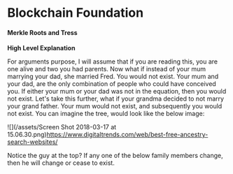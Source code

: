 # **Blockchain Foundation**

#### Merkle Roots and Tress

**High Level Explanation**

For arguments purpose, I will assume that if you are reading this, you are one alive and two you had parents.  Now what if instead of your mum marrying your dad, she married Fred. You would not exist. Your mum and your dad, are the only combination of people who could have conceived you. If either your mum or your dad was not in the equation, then you would not exist. Let's take this further, what if your grandma decided to not marry your grand father. Your mum would not exist, and subsequently you would not exist. You can imagine the tree, would look like the below image:

![](/assets/Screen Shot 2018-03-17 at 15.06.30.png)https://www.digitaltrends.com/web/best-free-ancestry-search-websites/



Notice the guy at the top? If any one of the below family members change, then he will change or cease to exist.

